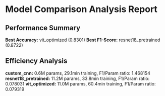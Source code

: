 # Model Comparison Analysis Report

## Performance Summary
**Best Accuracy:** vit_optimized (0.8301)
**Best F1-Score:** resnet18_pretrained (0.8722)

## Efficiency Analysis
**custom_cnn:** 0.6M params, 29.1min training, F1/Param ratio: 1.468154
**resnet18_pretrained:** 11.2M params, 33.8min training, F1/Param ratio: 0.078031
**vit_optimized:** 11.0M params, 60.4min training, F1/Param ratio: 0.079319